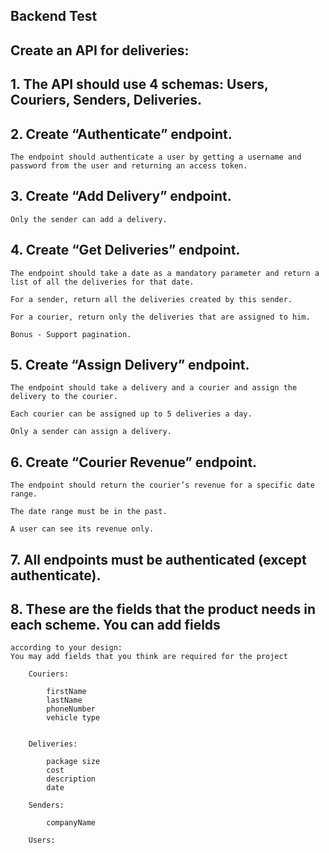 ## Backend Test

## Create an API for deliveries:

## 1. The API should use 4 schemas: Users, Couriers, Senders, Deliveries.

## 2. Create “Authenticate” endpoint.

    The endpoint should authenticate a user by getting a username and password from the user and returning an access token.

## 3. Create “Add Delivery” endpoint.

    Only the sender can add a delivery.

## 4. Create “Get Deliveries” endpoint.

    The endpoint should take a date as a mandatory parameter and return a list of all the deliveries for that date.

    For a sender, return all the deliveries created by this sender.

    For a courier, return only the deliveries that are assigned to him.

    Bonus - Support pagination.

## 5. Create “Assign Delivery” endpoint.

    The endpoint should take a delivery and a courier and assign the delivery to the courier.

    Each courier can be assigned up to 5 deliveries a day.

    Only a sender can assign a delivery.

## 6. Create “Courier Revenue” endpoint.

    The endpoint should return the courier’s revenue for a specific date range.

    The date range must be in the past.

    A user can see its revenue only.

## 7. All endpoints must be authenticated (except authenticate).

## 8. These are the fields that the product needs in each scheme. You can add fields 

    according to your design:
    You may add fields that you think are required for the project

        Couriers:

            firstName
            lastName
            phoneNumber
            vehicle type


        Deliveries:

            package size
            cost
            description
            date

        Senders:

            companyName

        Users:
